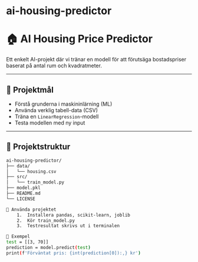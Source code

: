 # ai-housing-predictor
# 🏠 AI Housing Price Predictor

Ett enkelt AI-projekt där vi tränar en modell för att förutsäga bostadspriser baserat på antal rum och kvadratmeter.

---

## 🚀 Projektmål

- Förstå grunderna i maskininlärning (ML)
- Använda verklig tabell-data (CSV)
- Träna en `LinearRegression`-modell
- Testa modellen med ny input

---

## 📁 Projektstruktur

```bash
ai-housing-predictor/
├── data/
│   └── housing.csv
├── src/
│   └── train_model.py
├── model.pkl
├── README.md
└── LICENSE

🔧 Använda projektet
	1.	Installera pandas, scikit-learn, joblib
	2.	Kör train_model.py
	3.	Testresultat skrivs ut i terminalen

🔢 Exempel
test = [[3, 70]]
prediction = model.predict(test)
print(f'Förväntat pris: {int(prediction[0]):,} kr')

